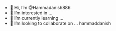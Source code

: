 - 👋 Hi, I’m @Hammadanish886
- 👀 I’m interested in ...
- 🌱 I’m currently learning ...
- 💞️ I’m looking to collaborate on ...
hammaddanish

<!---
Hammadanish886/Hammadanish886 is a ✨ special ✨ repository because its `README.md` (danish) appears on your GitHub profile.
You can click the Preview link to take a look at your changes.
--->
